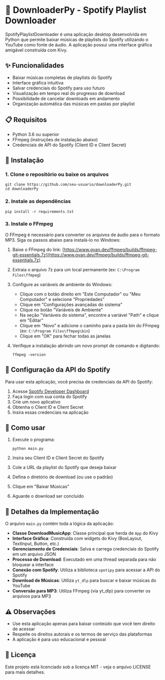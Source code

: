 # 🎵 DownloaderPy - Spotify Playlist Downloader

SpotifyPlaylistDownloader é uma aplicação desktop desenvolvida em Python que permite baixar músicas de playlists do Spotify utilizando o YouTube como fonte de áudio. A aplicação possui uma interface gráfica amigável construída com Kivy.

## ✨ Funcionalidades

- Baixar músicas completas de playlists do Spotify
- Interface gráfica intuitiva
- Salvar credenciais do Spotify para uso futuro
- Visualização em tempo real do progresso de download
- Possibilidade de cancelar downloads em andamento
- Organização automática das músicas em pastas por playlist

## 📋 Requisitos

- Python 3.6 ou superior
- FFmpeg (instruções de instalação abaixo)
- Credenciais de API do Spotify (Client ID e Client Secret)

## 🔧 Instalação

### 1. Clone o repositório ou baixe os arquivos

```
git clone https://github.com/seu-usuario/downloaderPy.git
cd downloaderPy
```

### 2. Instale as dependências

```
pip install -r requirements.txt
```

### 3. Instale o FFmpeg

O FFmpeg é necessário para converter os arquivos de áudio para o formato MP3. Siga os passos abaixo para instalá-lo no Windows:

1. Baixe o FFmpeg do link: [https://www.gyan.dev/ffmpeg/builds/ffmpeg-git-essentials.7z](https://www.gyan.dev/ffmpeg/builds/ffmpeg-git-essentials.7z)
2. Extraia o arquivo 7z para um local permanente (ex: `C:\Program Files\ffmpeg`)
3. Configure as variáveis de ambiente do Windows:
   - Clique com o botão direito em "Este Computador" ou "Meu Computador" e selecione "Propriedades"
   - Clique em "Configurações avançadas do sistema"
   - Clique no botão "Variáveis de Ambiente"
   - Na seção "Variáveis do sistema", encontre a variável "Path" e clique em "Editar"
   - Clique em "Novo" e adicione o caminho para a pasta bin do FFmpeg (ex: `C:\Program Files\ffmpeg\bin`)
   - Clique em "OK" para fechar todas as janelas

4. Verifique a instalação abrindo um novo prompt de comando e digitando:
   ```
   ffmpeg -version
   ```

## 🔑 Configuração da API do Spotify

Para usar esta aplicação, você precisa de credenciais da API do Spotify:

1. Acesse [Spotify Developer Dashboard](https://developer.spotify.com/dashboard/)
2. Faça login com sua conta do Spotify
3. Crie um novo aplicativo
4. Obtenha o Client ID e Client Secret
5. Insira essas credenciais na aplicação

## 🚀 Como usar

1. Execute o programa:
   ```
   python main.py
   ```

2. Insira seu Client ID e Client Secret do Spotify
3. Cole a URL da playlist do Spotify que deseja baixar
4. Defina o diretório de download (ou use o padrão)
5. Clique em "Baixar Músicas"
6. Aguarde o download ser concluído

## 📝 Detalhes da Implementação

O arquivo `main.py` contém toda a lógica da aplicação:

- **Classe DownloadMusicApp**: Classe principal que herda de `App` do Kivy
- **Interface Gráfica**: Construída com widgets do Kivy (BoxLayout, TextInput, Button, etc.)
- **Gerenciamento de Credenciais**: Salva e carrega credenciais do Spotify em um arquivo JSON
- **Processo de Download**: Executado em uma thread separada para não bloquear a interface
- **Conexão com Spotify**: Utiliza a biblioteca `spotipy` para acessar a API do Spotify
- **Download de Músicas**: Utiliza `yt_dlp` para buscar e baixar músicas do YouTube
- **Conversão para MP3**: Utiliza FFmpeg (via yt_dlp) para converter os arquivos para MP3

## ⚠️ Observações

- Use esta aplicação apenas para baixar conteúdo que você tem direito de acessar
- Respeite os direitos autorais e os termos de serviço das plataformas
- A aplicação é para uso educacional e pessoal

## 📜 Licença

Este projeto está licenciado sob a licença MIT - veja o arquivo LICENSE para mais detalhes.
